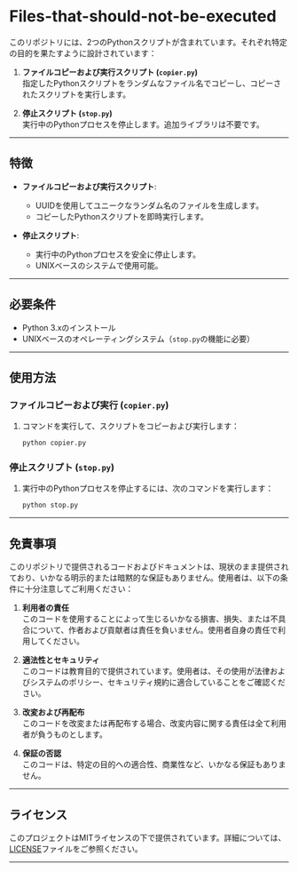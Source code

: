 # Files-that-should-not-be-executed

このリポジトリには、2つのPythonスクリプトが含まれています。それぞれ特定の目的を果たすように設計されています：

1. **ファイルコピーおよび実行スクリプト (`copier.py`)**  
   指定したPythonスクリプトをランダムなファイル名でコピーし、コピーされたスクリプトを実行します。

2. **停止スクリプト (`stop.py`)**  
   実行中のPythonプロセスを停止します。追加ライブラリは不要です。

---

## 特徴

- **ファイルコピーおよび実行スクリプト**:
  - UUIDを使用してユニークなランダム名のファイルを生成します。
  - コピーしたPythonスクリプトを即時実行します。

- **停止スクリプト**:
  - 実行中のPythonプロセスを安全に停止します。
  - UNIXベースのシステムで使用可能。

---

## 必要条件

- Python 3.xのインストール
- UNIXベースのオペレーティングシステム（`stop.py`の機能に必要）

---

## 使用方法

### ファイルコピーおよび実行 (`copier.py`)
1. コマンドを実行して、スクリプトをコピーおよび実行します：
   ```bash
   python copier.py
   ```

### 停止スクリプト (`stop.py`)
1. 実行中のPythonプロセスを停止するには、次のコマンドを実行します：
   ```bash
   python stop.py
   ```

---

## 免責事項

このリポジトリで提供されるコードおよびドキュメントは、現状のまま提供されており、いかなる明示的または暗黙的な保証もありません。使用者は、以下の条件に十分注意してご利用ください：

1. **利用者の責任**  
   このコードを使用することによって生じるいかなる損害、損失、または不具合について、作者および貢献者は責任を負いません。使用者自身の責任で利用してください。

2. **適法性とセキュリティ**  
   このコードは教育目的で提供されています。使用者は、その使用が法律およびシステムのポリシー、セキュリティ規約に適合していることをご確認ください。

3. **改変および再配布**  
   このコードを改変または再配布する場合、改変内容に関する責任は全て利用者が負うものとします。

4. **保証の否認**  
   このコードは、特定の目的への適合性、商業性など、いかなる保証もありません。

---

## ライセンス

このプロジェクトはMITライセンスの下で提供されています。詳細については、[LICENSE](LICENSE)ファイルをご参照ください。

---
